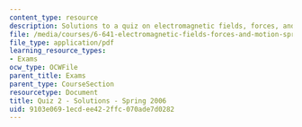 ```yaml
---
content_type: resource
description: Solutions to a quiz on electromagnetic fields, forces, and motion.
file: /media/courses/6-641-electromagnetic-fields-forces-and-motion-spring-2009/9103e0691ecdee422ffc070ade7d0282_MIT6_641s09_sol_quiz2006_2.pdf
file_type: application/pdf
learning_resource_types:
- Exams
ocw_type: OCWFile
parent_title: Exams
parent_type: CourseSection
resourcetype: Document
title: Quiz 2 - Solutions - Spring 2006
uid: 9103e069-1ecd-ee42-2ffc-070ade7d0282
---
```

